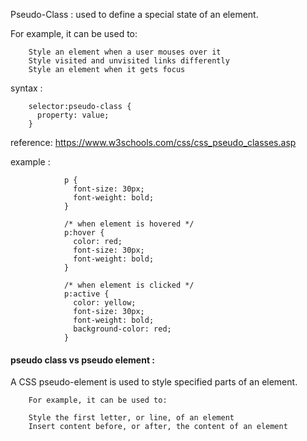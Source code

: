 Pseudo-Class : used to define a special state of an element.

For example, it can be used to:

        Style an element when a user mouses over it
        Style visited and unvisited links differently
        Style an element when it gets focus

syntax : 

        selector:pseudo-class {
          property: value;
        }

reference:  https://www.w3schools.com/css/css_pseudo_classes.asp

example : 

                p {
                  font-size: 30px;
                  font-weight: bold;
                }

                /* when element is hovered */
                p:hover {
                  color: red;
                  font-size: 30px;
                  font-weight: bold;
                }

                /* when element is clicked */
                p:active {
                  color: yellow;
                  font-size: 30px;
                  font-weight: bold;
                  background-color: red;
                }


#### pseudo class vs pseudo element : 

A CSS pseudo-element is used to style specified parts of an element.

        For example, it can be used to:

        Style the first letter, or line, of an element
        Insert content before, or after, the content of an element
